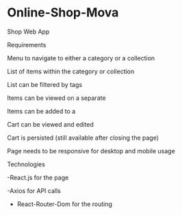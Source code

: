 # Online-Shop-Mova

Shop Web App

Requirements


Menu to navigate to either a category or a collection

List of items within the category or collection

List can be filtered by tags

Items can be viewed on a separate 

Items can be added to a 

Cart can be viewed and edited

Cart is persisted (still available after closing the page)

Page needs to be responsive for desktop and mobile usage


Technologies

-React.js for the page

-Axios for API calls

- React-Router-Dom for the routing
